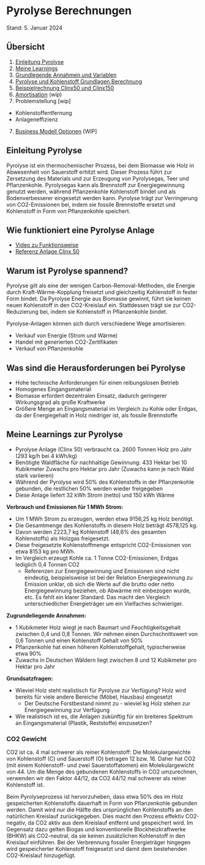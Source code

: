 # Pyrolyse Berechnungen #

Stand: 5. Januar 2024


## Übersicht ##
1. [Einleitung Pyrolyse](./README.md#einleitung-pyrolyse)
2. [Meine Learnings](./README.md#meine-learnings-zur-pyrolyse)
2. [Grundlegende Annahmen und Variablen](./annahmen_und_variablen.md)
3. [Pyrolyse und Kohlenstoff Grundlagen Berechnung](./pyrolyse_de.md)
4. [Beispielrechnung Clinx50 und Clinx150](./beispielrechnungen_clinx.md)
5. [Amortisation](./amortisation.md) (wip)
6. Problemstellung [wip]
- Kohlenstoffentfernung
- Anlageneffizienz
7. [Business Modell Optionen](./business_modell_optionen.md) [WIP]


## Einleitung Pyrolyse ##
Pyrolyse ist ein thermochemischer Prozess, bei dem Biomasse wie Holz in Abwesenheit von Sauerstoff erhitzt wird. Dieser Prozess führt zur Zersetzung des Materials und zur Erzeugung von Pyrolysegas, Teer und Pflanzenkohle. Pyrolysegas kann als Brennstoff zur Energiegewinnung genutzt werden, während Pflanzenkohle Kohlenstoff bindet und als Bodenverbesserer eingesetzt werden kann. Pyrolyse trägt zur Verringerung von CO2-Emissionen bei, indem sie fossile Brennstoffe ersetzt und Kohlenstoff in Form von Pflanzenkohle speichert.

## Wie funktioniert eine Pyrolyse Anlage ##

- [Video zu Funktionsweise](https://youtu.be/BOpEtUhSWm0)
- [Referenz Anlage Clinx 50](https://pyro-power.com/pyro-clinx-system/)

## Warum ist Pyrolyse spannend? ##

Pyrolyse gilt als eine der wenigen Carbon-Removal-Methoden, die Energie durch Kraft-Wärme-Kopplung freisetzt und gleichzeitig Kohlenstoff in fester Form bindet. Da Pyrolyse Energie aus Biomasse gewinnt, führt sie keinen neuen Kohlenstoff in den CO2-Kreislauf ein. Stattdessen trägt sie zur CO2-Reduzierung bei, indem sie Kohlenstoff in Pflanzenkohle bindet.

Pyrolyse-Anlagen können sich durch verschiedene Wege amortisieren:
- Verkauf von Energie (Strom und Wärme)
- Handel mit generierten CO2-Zertifikaten
- Verkauf von Pflanzenkohle

## Was sind die Herausforderungen bei Pyrolyse  ##

- Hohe technische Anforderungen für einen reibungslosen Betrieb
- Homogenes Eingangsmaterial
- Biomasse erfordert dezentralen Einsatz, dadurch geringerer Wirkungsgrad als große Kraftwerke
- Größere Menge an Eingangsmaterial im Vergleich zu Kohle oder Erdgas, da der Energiegehalt in Holz niedriger ist, als fossile Brennstoffe

## Meine Learnings zur Pyrolyse ##

- Pyrolyse Anlage (Clinx 50) verbraucht ca. 2600 Tonnen Holz pro Jahr (293 kg/h bei 4 kWh/kg)
- Benötigte Waldfläche für nachhaltige Gewinnung: 433 Hektar bei 10 Kubikmeter Zuwachs pro Hektar pro Jahr (Zuwachs kann je nach Wald stark variieren)
- Während der Pyrolyse wird 50% des Kohlenstoffs in der Pflanzenkohle gebunden, die restlichen 50% werden wieder freigegeben
- Diese Anlage liefert 32 kWh Strom (netto) und 150 kWh Wärme

**Verbrauch und Emissionen für 1 MWh Strom:**
- Um 1 MWh Strom zu erzeugen, werden etwa 9156,25 kg Holz benötigt.
- Die Gesamtmenge des Kohlenstoffs in diesem Holz beträgt 4578,125 kg.
- Davon werden 2223,7 kg Kohlenstoff (48,6% des gesamten Kohlenstoffs) als Holzgas freigesetzt.
- Diese freigesetzte Kohlenstoffmenge entspricht CO2-Emissionen von etwa 8153 kg pro MWh.
- Im Vergleich erzeugt Kohle ca. 1 Tonne CO2-Emissionen, Erdgas lediglich 0,4 Tonnen CO2
  - Referenzen zur Energiegewinnung und Emissionen sind nicht eindeutig, beispielsweise ist bei der Relation Energiegewinnung zu Emission unklar, ob sich die Werte auf die brutto oder netto Energiegewinnung beziehen, ob Abwärme mit einbezogen wurde, etc. Es fehlt ein klarer Standard. Das macht den Vergleich unterschiedlicher Energieträger um ein Vielfaches schwieriger.


**Zugrundeliegende Annahmen:**
- 1 Kubikmeter Holz wiegt je nach Baumart und Feuchtigkeitsgehalt zwischen 0,4 und 0,8 Tonnen. Wir nehmen einen Durchschnittswert von 0,6 Tonnen und einen Kohlenstoff Gehalt von 50%
- Pflanzenkohle hat einen höheren Kohlenstoffgehalt, typischerweise etwa 90%
- Zuwachs in Deutschen Wäldern liegt zwischen 8 und 12 Kubikmeter pro Hektar pro Jahr

**Grundsatzfragen:**
- Wieviel Holz steht realistisch für Pyrolyse zur Verfügung? Holz wird bereits für viele andere Bereiche (Möbel, Hausbau) eingesetzt
  - Der Deutsche Forstbestand nimmt zu - wieviel kg Holz stehen zur Energiegewinnung zur Verfügung
- Wie realistisch ist es, die Anlagen zukünftig für ein breiteres Spektrum an Eingangsmaterial (Plastik, Reststoffe) einzusetzen?


### CO2 Gewicht ###
CO2 ist ca. 4 mal schwerer als reiner Kohlenstoff: Die Molekulargewichte von Kohlenstoff (C) und Sauerstoff (O) betragen 12 bzw. 16. Daher hat CO2 (mit einem Kohlenstoff- und zwei Sauerstoffatomen) ein Molekulargewicht von 44. Um die Menge des gebundenen Kohlenstoffs in CO2 umzurechnen, verwenden wir den Faktor 44/12, da CO2 44/12 mal schwerer als reiner Kohlenstoff ist.




Beim Pyrolyseprozess ist hervorzuheben, dass etwa 50% des im Holz gespeicherten Kohlenstoffs dauerhaft in Form von Pflanzenkohle gebunden werden. Damit wird nur die Hälfte des ursprünglichen Kohlenstoffs an den natürlichen Kreislauf zurückgegeben. Dies macht den Prozess effektiv CO2-negativ, da CO2 aktiv aus dem Kreislauf entfernt und gespeichert wird. Im Gegensatz dazu gelten Biogas und konventionelle Blockheizkraftwerke (BHKW) als CO2-neutral, da sie keinen zusätzlichen Kohlenstoff in den Kreislauf einführen. Bei der Verbrennung fossiler Energieträger hingegen wird gespeicherter Kohlenstoff freigesetzt und damit dem bestehenden CO2-Kreislauf hinzugefügt.

